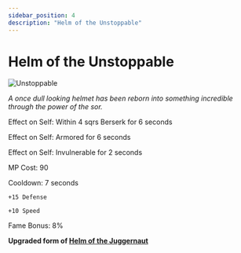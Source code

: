```yaml
---
sidebar_position: 4
description: "Helm of the Unstoppable"
---
```


# Helm of the Unstoppable

![Unstoppable](https://vwiki.valorserver.com/api/item/picture/helm%20of%20the%20unstoppable)

<i>A once dull looking helmet has been reborn into something incredible through the power of the sor.</i>

Effect on Self: Within 4 sqrs Berserk for 6 seconds

Effect on Self: Armored for 6 seconds

Effect on Self: Invulnerable for 2 seconds

MP Cost: 90

Cooldown: 7 seconds

    +15 Defense
    
    +10 Speed

Fame Bonus: 8%

**Upgraded form of [Helm of the Juggernaut](https://www.realmeye.com/wiki/helm-of-the-juggernaut)**
